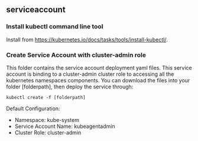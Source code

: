## serviceaccount ##
### Install kubectl command line tool ###
Install from https://kubernetes.io/docs/tasks/tools/install-kubectl/.
### Create Service Account with cluster-admin role ###
This folder contains the service account deployment yaml files. This service account is binding to a cluster-admin cluster role to accessing all the kubernetes namespaces components.
You can download the files into your folder [folderpath], then deploy the service through:
```
kubectl create -f [folderpath]
```
Default Configuration:
 - Namespace: kube-system
 - Service Account Name: kubeagentadmin
 - Cluster Role: cluster-admin
